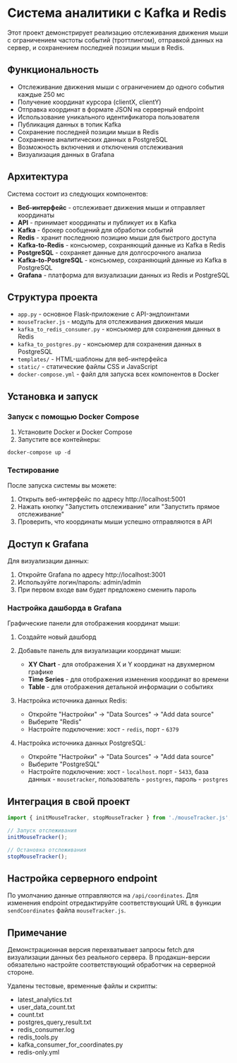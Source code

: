 # Система аналитики с Kafka и Redis

Этот проект демонстрирует реализацию отслеживания движения мыши с ограничением частоты событий (троттлингом), отправкой данных на сервер, и сохранением последней позиции мыши в Redis.

## Функциональность

- Отслеживание движения мыши с ограничением до одного события каждые 250 мс
- Получение координат курсора (clientX, clientY)
- Отправка координат в формате JSON на серверный endpoint
- Использование уникального идентификатора пользователя
- Публикация данных в топик Kafka
- Сохранение последней позиции мыши в Redis
- Сохранение аналитических данных в PostgreSQL
- Возможность включения и отключения отслеживания
- Визуализация данных в Grafana

## Архитектура

Система состоит из следующих компонентов:
- **Веб-интерфейс** - отслеживает движения мыши и отправляет координаты 
- **API** - принимает координаты и публикует их в Kafka
- **Kafka** - брокер сообщений для обработки событий
- **Redis** - хранит последнюю позицию мыши для быстрого доступа
- **Kafka-to-Redis** - консьюмер, сохраняющий данные из Kafka в Redis
- **PostgreSQL** - сохраняет данные для долгосрочного анализа
- **Kafka-to-PostgreSQL** - консьюмер, сохраняющий данные из Kafka в PostgreSQL
- **Grafana** - платформа для визуализации данных из Redis и PostgreSQL

## Структура проекта

- `app.py` - основное Flask-приложение с API-эндпоинтами
- `mouseTracker.js` - модуль для отслеживания движения мыши
- `kafka_to_redis_consumer.py` - консьюмер для сохранения данных в Redis
- `kafka_to_postgres.py` - консьюмер для сохранения данных в PostgreSQL
- `templates/` - HTML-шаблоны для веб-интерфейса
- `static/` - статические файлы CSS и JavaScript
- `docker-compose.yml` - файл для запуска всех компонентов в Docker

## Установка и запуск

### Запуск с помощью Docker Compose

1. Установите Docker и Docker Compose
2. Запустите все контейнеры:
```
docker-compose up -d
```

### Тестирование

После запуска системы вы можете:

1. Открыть веб-интерфейс по адресу http://localhost:5001
2. Нажать кнопку "Запустить отслеживание" или "Запустить прямое отслеживание"
3. Проверить, что координаты мыши успешно отправляются в API

## Доступ к Grafana

Для визуализации данных:

1. Откройте Grafana по адресу http://localhost:3001
2. Используйте логин/пароль: admin/admin
3. При первом входе вам будет предложено сменить пароль

### Настройка дашборда в Grafana

Графические панели для отображения координат мыши:

1. Создайте новый дашборд
2. Добавьте панель для визуализации координат мыши:
   - **XY Chart** - для отображения X и Y координат на двухмерном графике
   - **Time Series** - для отображения изменения координат во времени
   - **Table** - для отображения детальной информации о событиях

3. Настройка источника данных Redis:
   - Откройте "Настройки" → "Data Sources" → "Add data source"
   - Выберите "Redis"
   - Настройте подключение: хост - `redis`, порт - `6379`
   
4. Настройка источника данных PostgreSQL:
   - Откройте "Настройки" → "Data Sources" → "Add data source"
   - Выберите "PostgreSQL"
   - Настройте подключение: хост - `localhost`. порт - `5433`, база данных - `mousetracker`, пользователь - `postgres`, пароль - `postgres`

## Интеграция в свой проект

```javascript
import { initMouseTracker, stopMouseTracker } from './mouseTracker.js';

// Запуск отслеживания
initMouseTracker();

// Остановка отслеживания
stopMouseTracker();
```

## Настройка серверного endpoint

По умолчанию данные отправляются на `/api/coordinates`. Для изменения endpoint отредактируйте соответствующий URL в функции `sendCoordinates` файла `mouseTracker.js`.

## Примечание

Демонстрационная версия перехватывает запросы fetch для визуализации данных без реального сервера.
В продакшн-версии обязательно настройте соответствующий обработчик на серверной стороне.

Удалены тестовые, временные файлы и скрипты:
- latest_analytics.txt
- user_data_count.txt
- count.txt
- postgres_query_result.txt
- redis_consumer.log
- redis_tools.py
- kafka_consumer_for_coordinates.py
- redis-only.yml
